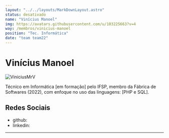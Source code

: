 ```yaml
---
layout: "../../layouts/MarkDownLayout.astro"
status: desativado
name: "Vinícius Manoel"
img: https://avatars.githubusercontent.com/u/103225663?v=4
way: /membros/vinicius-manoel
position: "Tec. Informática"
date: "team team22"
---
```


# Vinícius Manoel 

![ViniciusMrV](https://avatars.githubusercontent.com/u/103225663?v=4)

Técnico em Informática [em formação] pelo IFSP, membro da Fábrica de Softwares (2022), com enfoque no uso das linguagens: [PHP e SQL].

## Redes Sociais
- github:
- linkedin:
***

<!--## Perfil

## Evolução

## Atividades-->